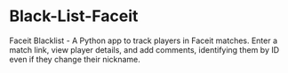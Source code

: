 # Black-List-Faceit
Faceit Blacklist - A Python app to track players in Faceit matches. Enter a match link, view player details, and add comments, identifying them by ID even if they change their nickname.
